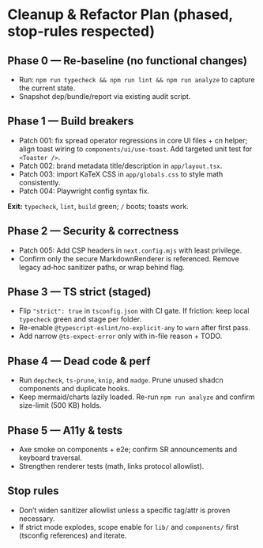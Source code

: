 # Cleanup & Refactor Plan (phased, stop-rules respected)

## Phase 0 — Re-baseline (no functional changes)

- Run: `npm run typecheck && npm run lint && npm run analyze` to capture the current state.
- Snapshot dep/bundle/report via existing audit script.

## Phase 1 — Build breakers

- Patch 001: fix spread operator regressions in core UI files + cn helper; align toast wiring to `components/ui/use-toast`. Add targeted unit test for `<Toaster />`.
- Patch 002: brand metadata title/description in `app/layout.tsx`.
- Patch 003: import KaTeX CSS in `app/globals.css` to style math consistently.
- Patch 004: Playwright config syntax fix.

**Exit:** `typecheck`, `lint`, `build` green; `/` boots; toasts work.

## Phase 2 — Security & correctness

- Patch 005: Add CSP headers in `next.config.mjs` with least privilege.
- Confirm only the secure MarkdownRenderer is referenced. Remove legacy ad‑hoc sanitizer paths, or wrap behind flag.

## Phase 3 — TS strict (staged)

- Flip `"strict": true` in `tsconfig.json` with CI gate. If friction: keep local `typecheck` green and stage per folder.
- Re-enable `@typescript-eslint/no-explicit-any` to `warn` after first pass.
- Add narrow `@ts-expect-error` only with in-file reason + TODO.

## Phase 4 — Dead code & perf

- Run `depcheck`, `ts-prune`, `knip`, and `madge`. Prune unused shadcn components and duplicate hooks.
- Keep mermaid/charts lazily loaded. Re-run `npm run analyze` and confirm size-limit (500 KB) holds.

## Phase 5 — A11y & tests

- Axe smoke on components + e2e; confirm SR announcements and keyboard traversal.
- Strengthen renderer tests (math, links protocol allowlist).

## Stop rules

- Don’t widen sanitizer allowlist unless a specific tag/attr is proven necessary.
- If strict mode explodes, scope enable for `lib/` and `components/` first (tsconfig references) and iterate.
